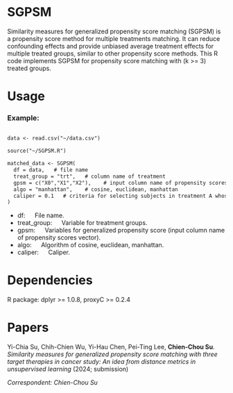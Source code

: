 # SGPSM
Similarity measures for generalized propensity score matching (SGPSM) is a propensity score method for multiple treatments matching. It can reduce confounding effects and provide unbiased average treatment effects for multiple treated groups, similar to other propensity score methods. This R code implements SGPSM for propensity score matching with (k >= 3) treated groups. 


# Usage

### Example:
```diff

data <- read.csv("~/data.csv")

source("~/SGPSM.R")

matched_data <- SGPSM(
  df = data,   # file name
  treat_group = "trt",   # column name of treatment
  gpsm = c("X0","X1","X2"),    # input column name of propensity scores vector
  algo = "manhattan",    # cosine, euclidean, manhattan
  caliper = 0.1   # criteria for selecting subjects in treatment A whose propensity score is "close" to that of a subject in treatment B
)

```

* df: &emsp; File name.<br>
* treat_group: &emsp; Variable for treatment groups.<br>
* gpsm: &emsp; Variables for generalized propensity score (input column name of propensity scores vector).<br>
* algo: &emsp; Algorithm of cosine, euclidean, manhattan.<br>
* caliper: &emsp; Caliper.<br>


# Dependencies
R package: dplyr >= 1.0.8, proxyC >= 0.2.4

# Papers
Yi-Chia Su, Chih-Chien Wu, Yi-Hau Chen, Pei-Ting Lee, **Chien-Chou Su**. *Similarity measures for generalized propensity score matching with three target therapies in cancer study: An idea from distance metrics in unsupervised learning* (2024; submission)

*Correspondent: Chien-Chou Su*
